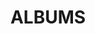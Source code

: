 ---
layout: album_gallery
resource: instagram
title: "ALBUMS"
description: "archive"
active: gallery
header-img: "img/gallery-bg.jpg"
images:
- image_path: /baohatran704/-1/20181206_132739_47500696_2309107845976866_7745619734869108757_n.jpg
  gallery-folder: /gallery/baohatran704/-1/
  gallery-name: -1
  gallery-date: March 2025
- image_path: /baohatran704/0/20231208_115808_408109527_185089404687815_2205974545237316150_n.jpg
  gallery-folder: /gallery/baohatran704/0/
  gallery-name: 0
  gallery-date: March 2025
- image_path: /baohatran704/1/20200320_140233_90091706_1103921563293502_3035682384150696670_n.jpg
  gallery-folder: /gallery/baohatran704/1/
  gallery-name: 1
  gallery-date: March 2025
- image_path: /baohatran704/2/20220503_135251_279611412_743747940327949_5840360669629595029_n.jpg
  gallery-folder: /gallery/baohatran704/2/
  gallery-name: 2
  gallery-date: March 2025
- image_path: /baohatran704/3/20190703_172642_65048813_2357228844495523_4306902346910995095_n.jpg
  gallery-folder: /gallery/baohatran704/3/
  gallery-name: 3
  gallery-date: March 2025
- image_path: /baohatran704/4/20190328_190929_53752338_1104446653071292_849656195180676641_n.jpg
  gallery-folder: /gallery/baohatran704/4/
  gallery-name: 4
  gallery-date: March 2025
- image_path: /baohatran704/5/20200109_103849_79626794_196769588147002_1094843249116791164_n.jpg
  gallery-folder: /gallery/baohatran704/5/
  gallery-name: 5
  gallery-date: March 2025
- image_path: /baohatran704/6/20230207_101242_329225167_1325189504939280_1375840128891862687_n.jpg
  gallery-folder: /gallery/baohatran704/6/
  gallery-name: 6
  gallery-date: March 2025
- image_path: /baohatran704/7/20231009_204919_387272689_715832793907198_3792406719745582639_n.jpg
  gallery-folder: /gallery/baohatran704/7/
  gallery-name: 7
  gallery-date: March 2025
---